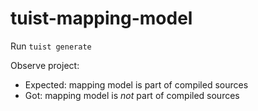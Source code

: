 # tuist-mapping-model

Run `tuist generate`

Observe project:
-  Expected: mapping model is part of compiled sources 
- Got: mapping model is *not* part of compiled sources
